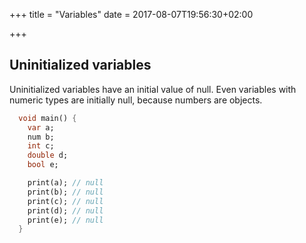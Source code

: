 +++
title = "Variables"
date = 2017-08-07T19:56:30+02:00

+++

## Uninitialized variables
Uninitialized variables have an initial value of null.
Even variables with numeric types are initially null, because numbers are objects.

``` dart
  void main() {
    var a;
    num b;
    int c;
    double d;
    bool e;

    print(a); // null
    print(b); // null
    print(c); // null
    print(d); // null
    print(e); // null
  }
```
